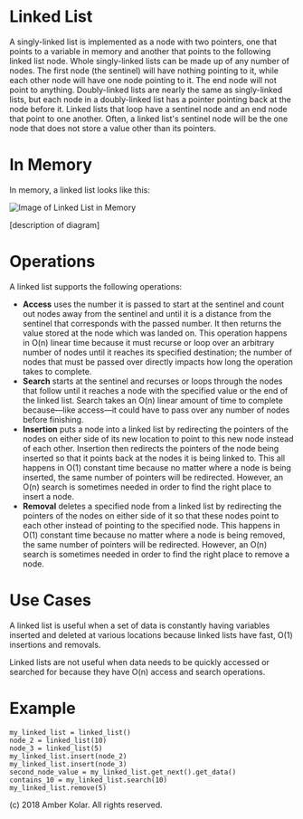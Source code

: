 # Linked List

A singly-linked list is implemented as a node with two pointers, one that points to a variable in memory and another that points to the following linked list node. Whole singly-linked lists can be made up of any number of nodes. The first node (the sentinel) will have nothing pointing to it, while each other node will have one node pointing to it. The end node will not point to anything. Doubly-linked lists are nearly the same as singly-linked lists, but each node in a doubly-linked list has a pointer pointing back at the node before it. Linked lists that loop have a sentinel node and an end node that point to one another. Often, a linked list's sentinel node will be the one node that does not store a value other than its pointers.

# In Memory

In memory, a linked list looks like this:

![Image of Linked List in Memory](images/linked_list_memory.png)

\[description of diagram\]

# Operations

A linked list supports the following operations:

* **Access** uses the number it is passed to start at the sentinel and count out nodes away from the sentinel and until it is a distance from the sentinel that corresponds with the passed number. It then returns the value stored at the node which was landed on. This operation happens in O(n) linear time because it must recurse or loop over an arbitrary number of nodes until it reaches its specified destination; the number of nodes that must be passed over directly impacts how long the operation takes to complete.
* **Search** starts at the sentinel and recurses or loops through the nodes that follow until it reaches a node with the specified value or the end of the linked list. Search takes an O(n) linear amount of time to complete because—like access—it could have to pass over any number of nodes before finishing.
* **Insertion** puts a node into a linked list by redirecting the pointers of the nodes on either side of its new location to point to this new node instead of each other. Insertion then redirects the pointers of the node being inserted so that it points back at the nodes it is being linked to. This all happens in O(1) constant time because no matter where a node is being inserted, the same number of pointers will be redirected. However, an O(n) search is sometimes needed in order to find the right place to insert a node. 
* **Removal** deletes a specified node from a linked list by redirecting the pointers of the nodes on either side of it so that these nodes point to each other instead of pointing to the specified node. This happens in O(1) constant time because no matter where a node is being removed, the same number of pointers will be redirected. However, an O(n) search is sometimes needed in order to find the right place to remove a node.

# Use Cases

A linked list is useful when a set of data is constantly having variables inserted and deleted at various locations because linked lists have fast, O(1) insertions and removals.

Linked lists are not useful when data needs to be quickly accessed or searched for because they have O(n) access and search operations.

# Example

```
my_linked_list = linked_list()
node_2 = linked_list(10)
node_3 = linked_list(5)
my_linked_list.insert(node_2)
my_linked_list.insert(node_3)
second_node_value = my_linked_list.get_next().get_data()
contains_10 = my_linked_list.search(10)
my_linked_list.remove(5)
```

(c) 2018 Amber Kolar. All rights reserved.